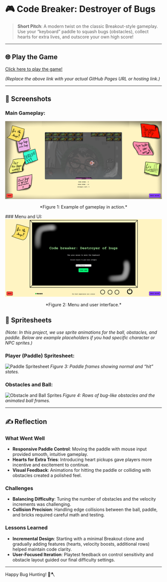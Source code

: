 # 🎮 Code Breaker: Destroyer of Bugs

> **Short Pitch**: A modern twist on the classic Breakout-style gameplay. Use your “keyboard” paddle to squash bugs (obstacles), collect hearts for extra lives, and outscore your own high score!

---

## 🌐 Play the Game
[Click here to play the game!](https://your-github-username.github.io/repository-name)

*(Replace the above link with your actual GitHub Pages URL or hosting link.)*

---

## 📸 Screenshots

### Main Gameplay:
<div style="text-align: center;">
  <img src="images/Screenshot (105).png" alt="Gameplay Screenshot" width="600">
  <p>*Figure 1: Example of gameplay in action.*</p>
</div>
### Menu and UI:
<div style="text-align: center;">
  <img src="images/Screenshot (104).png" alt="Menu UI Screenshot" width="600">
  <p>*Figure 2: Menu and user interface.*</p>
</div>

## 🎨 Spritesheets

*(Note: In this project, we use sprite animations for the ball, obstacles, and paddle. Below are example placeholders if you had specific character or NPC sprites.)*

### Player (Paddle) Spritesheet:
![Paddle Spritesheet](paddle_spritesheet.png)
*Figure 3: Paddle frames showing normal and “hit” states.*

### Obstacles and Ball:
![Obstacle and Ball Sprites](obstacles_ball_sprites.png)
*Figure 4: Rows of bug-like obstacles and the animated ball frames.*

---

## ✍️ Reflection

### What Went Well
- **Responsive Paddle Control**: Moving the paddle with mouse input provided smooth, intuitive gameplay.
- **Hearts for Extra Tries**: Introducing heart pickups gave players more incentive and excitement to continue.
- **Visual Feedback**: Animations for hitting the paddle or colliding with obstacles created a polished feel.

### Challenges
- **Balancing Difficulty**: Tuning the number of obstacles and the velocity increments was challenging.
- **Collision Precision**: Handling edge collisions between the ball, paddle, and bricks required careful math and testing.

### Lessons Learned
- **Incremental Design**: Starting with a minimal Breakout clone and gradually adding features (hearts, velocity boosts, additional rows) helped maintain code clarity.
- **User-Focused Iteration**: Playtest feedback on control sensitivity and obstacle layout guided our final difficulty settings.
---

Happy Bug Hunting! 🐛🪓
